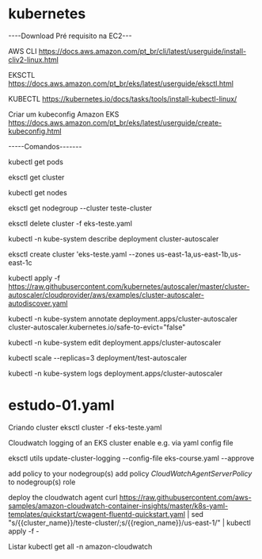 # kubernetes
----Download Pré requisito na EC2---

AWS CLI
https://docs.aws.amazon.com/pt_br/cli/latest/userguide/install-cliv2-linux.html	
	

EKSCTL
https://docs.aws.amazon.com/pt_br/eks/latest/userguide/eksctl.html	
	

KUBECTL
https://kubernetes.io/docs/tasks/tools/install-kubectl-linux/	


Criar um kubeconfig Amazon EKS
https://docs.aws.amazon.com/pt_br/eks/latest/userguide/create-kubeconfig.html

-----Comandos-------

kubectl get pods

eksctl get cluster	

kubectl get nodes

eksctl get nodegroup --cluster teste-cluster

eksctl delete cluster -f eks-teste.yaml

kubectl -n kube-system describe deployment cluster-autoscaler

eksctl create cluster 'eks-teste.yaml --zones us-east-1a,us-east-1b,us-east-1c

kubectl apply -f https://raw.githubusercontent.com/kubernetes/autoscaler/master/cluster-autoscaler/cloudprovider/aws/examples/cluster-autoscaler-autodiscover.yaml

kubectl -n kube-system annotate deployment.apps/cluster-autoscaler cluster-autoscaler.kubernetes.io/safe-to-evict="false"

kubectl -n kube-system edit deployment.apps/cluster-autoscaler

kubectl scale --replicas=3 deployment/test-autoscaler

kubectl -n kube-system logs deployment.apps/cluster-autoscaler

# estudo-01.yaml

 Criando cluster
  eksctl cluster -f eks-teste.yaml

 Cloudwatch logging of an EKS cluster
 enable e.g. via yaml config file

 eksctl utils update-cluster-logging --config-file eks-course.yaml --approve

add policy to your nodegroup(s)
add policy *CloudWatchAgentServerPolicy* to nodegroup(s) role

deploy the cloudwatch agent
curl https://raw.githubusercontent.com/aws-samples/amazon-cloudwatch-container-insights/master/k8s-yaml-templates/quickstart/cwagent-fluentd-quickstart.yaml | sed "s/{{cluster_name}}/teste-cluster/;s/{{region_name}}/us-east-1/" | kubectl apply -f -

Listar 
kubectl get all -n amazon-cloudwatch
